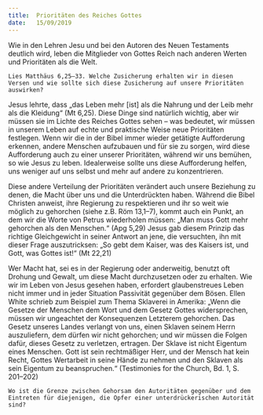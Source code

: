 ```yaml
---
title:  Prioritäten des Reiches Gottes
date:   15/09/2019
---
```


Wie in den Lehren Jesu und bei den Autoren des Neuen Testaments deutlich wird, leben die Mitglieder von Gottes Reich nach anderen Werten und Prioritäten als die Welt.

`Lies Matthäus 6,25–33. Welche Zusicherung erhalten wir in diesen Versen und wie sollte sich diese Zusicherung auf unsere Prioritäten auswirken?`

Jesus lehrte, dass „das Leben mehr [ist] als die Nahrung und der Leib mehr als die Kleidung“ (Mt 6,25). Diese Dinge sind natürlich wichtig, aber wir müssen sie im Lichte des Reiches Gottes sehen – was bedeutet, wir müssen in unserem Leben auf echte und praktische Weise neue Prioritäten festlegen. Wenn wir die in der Bibel immer wieder getätigte Aufforderung erkennen, andere Menschen aufzubauen und für sie zu sorgen, wird diese Aufforderung auch zu einer unserer Prioritäten, während wir uns bemühen, so wie Jesus zu leben. Idealerweise sollte uns diese Aufforderung helfen, uns weniger auf uns selbst und mehr auf andere zu konzentrieren.

Diese andere Verteilung der Prioritäten verändert auch unsere Beziehung zu denen, die Macht über uns und die Unterdrückten haben. Während die Bibel Christen anweist, ihre Regierung zu respektieren und ihr so weit wie möglich zu gehorchen (siehe z.B. Röm 13,1–7), kommt auch ein Punkt, an dem wir die Worte von Petrus wiederholen müssen: „Man muss Gott mehr gehorchen als den Menschen.“ (Apg 5,29) Jesus gab diesem Prinzip das richtige Gleichgewicht in seiner Antwort an jene, die versuchten, ihn mit dieser Frage auszutricksen: „So gebt dem Kaiser, was des Kaisers ist, und Gott, was Gottes ist!“ (Mt 22,21)

Wer Macht hat, sei es in der Regierung oder anderweitig, benutzt oft Drohung und Gewalt, um diese Macht durchzusetzen oder zu erhalten. Wie wir im Leben von Jesus gesehen haben, erfordert glaubenstreues Leben nicht immer und in jeder Situation Passivität gegenüber dem Bösen. Ellen White schrieb zum Beispiel zum Thema Sklaverei in Amerika: „Wenn die Gesetze der Menschen dem Wort und dem Gesetz Gottes widersprechen, müssen wir ungeachtet der Konsequenzen Letzterem gehorchen. Das Gesetz unseres Landes verlangt von uns, einen Sklaven seinem Herrn auszuliefern, dem dürfen wir nicht gehorchen; und wir müssen die Folgen dafür, dieses Gesetz zu verletzen, ertragen. Der Sklave ist nicht Eigentum eines Menschen. Gott ist sein rechtmäßiger Herr, und der Mensch hat kein Recht, Gottes Wertarbeit in seine Hände zu nehmen und den Sklaven als sein Eigentum zu beanspruchen.“ (Testimonies for the Church, Bd. 1, S. 201–202)

`Wo ist die Grenze zwischen Gehorsam den Autoritäten gegenüber und dem Eintreten für diejenigen, die Opfer einer unterdrückerischen Autorität sind?`
